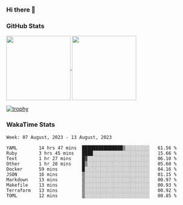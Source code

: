 ### Hi there 👋

### GitHub Stats

<a href="https://github.com/anuraghazra/github-readme-stats">
  <img align="center" height="170px" src="https://github-readme-stats.vercel.app/api/top-langs/?username=tksfjt1024&layout=compact&count_private=true&show_icons=true&show_icons=true&theme=graywhite" />
</a>
<a href="https://github.com/anuraghazra/github-readme-stats">
  <img align="center" height="170px" src="https://github-readme-stats.vercel.app/api?username=tksfjt1024&count_private=true&show_icons=true&show_icons=true&theme=graywhite" />
</a>

[![trophy](https://github-profile-trophy.vercel.app/?username=tksfjt1024)](https://github.com/ryo-ma/github-profile-trophy)

### WakaTime Stats

<!--START_SECTION:waka-->
```text
Week: 07 August, 2023 - 13 August, 2023

YAML        14 hrs 47 mins  ███████████████▒░░░░░░░░░   61.56 % 
Ruby        3 hrs 45 mins   ████░░░░░░░░░░░░░░░░░░░░░   15.66 % 
Text        1 hr 27 mins    █▓░░░░░░░░░░░░░░░░░░░░░░░   06.10 % 
Other       1 hr 20 mins    █▒░░░░░░░░░░░░░░░░░░░░░░░   05.60 % 
Docker      59 mins         █░░░░░░░░░░░░░░░░░░░░░░░░   04.16 % 
JSON        16 mins         ▒░░░░░░░░░░░░░░░░░░░░░░░░   01.15 % 
Markdown    13 mins         ▒░░░░░░░░░░░░░░░░░░░░░░░░   00.97 % 
Makefile    13 mins         ▒░░░░░░░░░░░░░░░░░░░░░░░░   00.93 % 
Terraform   13 mins         ▒░░░░░░░░░░░░░░░░░░░░░░░░   00.92 % 
TOML        12 mins         ▒░░░░░░░░░░░░░░░░░░░░░░░░   00.85 % 
```
<!--END_SECTION:waka-->
